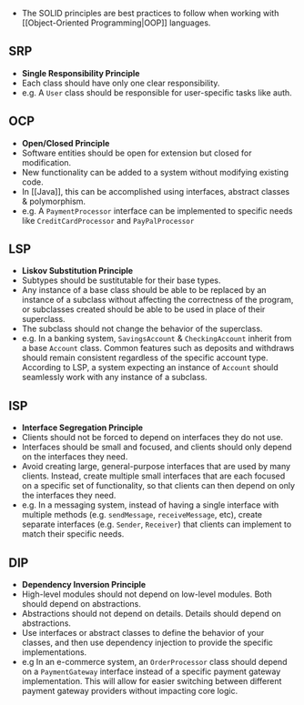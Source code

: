 - The SOLID principles are best practices to follow when working with [[Object-Oriented Programming|OOP]] languages.
 
## SRP 

- **Single Responsibility Principle**
- Each class should have only one clear responsibility.
- e.g. A `User` class should be responsible for user-specific tasks like auth.

## OCP

- **Open/Closed Principle**
- Software entities should be open for extension but closed for modification.
- New functionality can be added to a system without modifying existing code.
- In [[Java]], this can be accomplished using interfaces, abstract classes & polymorphism.
- e.g. A `PaymentProcessor` interface can be implemented to specific needs like `CreditCardProcessor` and `PayPalProcessor`

## LSP 

- **Liskov Substitution Principle**
- Subtypes should be sustitutable for their base types.
- Any instance of a base class should be able to be replaced by an instance of a subclass without affecting the correctness of the program, or subclasses created should be able to be used in place of their superclass. 
- The subclass should not change the behavior of the superclass.
- e.g. In a banking system, `SavingsAccount` & `CheckingAccount` inherit from a base `Account` class. Common features such as deposits and withdraws should remain consistent regardless of the specific account type. According to LSP, a system expecting an instance of `Account` should  seamlessly work with any instance of a subclass. 

## ISP 

- **Interface Segregation Principle**
- Clients should not be forced to depend on interfaces they do not use. 
- Interfaces should be small and focused, and clients should only depend on the interfaces they need. 
- Avoid creating large, general-purpose interfaces that are used by many clients. Instead, create multiple small interfaces that are each focused on a specific set of functionality, so that clients can then depend on only the interfaces they need.
- e.g. In a messaging system, instead of having a single interface with multiple methods (e.g. `sendMessage`, `receiveMessage`, etc), create separate interfaces (e.g. `Sender`, `Receiver`) that clients can implement to match their specific needs.

## DIP 

- **Dependency Inversion Principle**
- High-level modules should not depend on low-level modules. Both should depend on abstractions. 
- Abstractions should not depend on details. Details should depend on abstractions. 
- Use interfaces or abstract classes to define the behavior of your classes, and then use dependency injection to provide the specific implementations.
- e.g In an e-commerce system, an `OrderProcessor` class should depend on a `PaymentGateway` interface instead of a specific payment gateway implementation. This will allow for easier switching between different payment gateway providers without impacting core logic.

